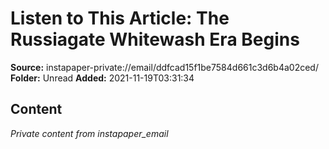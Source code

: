 # Listen to This Article: The Russiagate Whitewash Era Begins

**Source:** instapaper-private://email/ddfcad15f1be7584d661c3d6b4a02ced/
**Folder:** Unread
**Added:** 2021-11-19T03:31:34




## Content
*Private content from instapaper_email*
